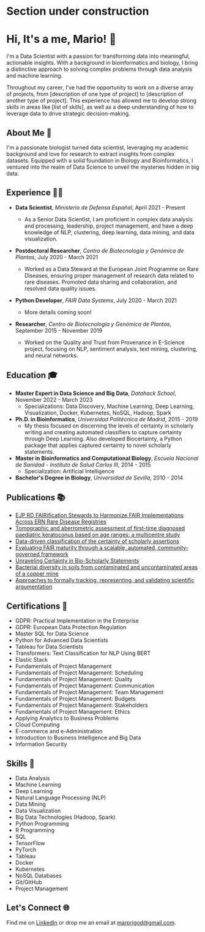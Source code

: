 # Section under construction

# Hi, It's a me, Mario! 👋

I'm a Data Scientist with a passion for transforming data into meaningful, actionable insights. With a background in bioinformatics and biology, I bring a distinctive approach to solving complex problems through data analysis and machine learning.

Throughout my career, I've had the opportunity to work on a diverse array of projects, from [description of one type of project] to [description of another type of project]. This experience has allowed me to develop strong skills in areas like [list of skills], as well as a deep understanding of how to leverage data to drive strategic decision-making.

## About Me 📌
I'm a passionate biologist turned data scientist, leveraging my academic background and love for research to extract insights from complex datasets. Equipped with a solid foundation in Biology and Bioinformatics, I ventured into the realm of Data Science to unveil the mysteries hidden in big data.

## Experience 👨‍💼

- **Data Scientist**, _Ministerio de Defensa Español_, April 2021 - Present
  - As a Senior Data Scientist, I am proficient in complex data analysis and processing, leadership, project management, and have a deep knowledge of NLP, clustering, deep learning, data mining, and data visualization.
  
- **Postdoctoral Researcher**, _Centro de Biotecnología y Genómica de Plantas_, July 2020 - March 2021
  - Worked as a Data Steward at the European Joint Programme on Rare Diseases, ensuring proper management of research data related to rare diseases. Promoted data sharing and collaboration, and resolved data quality issues.

- **Python Developer**, _FAIR Data Systems_, July 2020 - March 2021
  - More details coming soon!
  
- **Researcher**, _Centro de Biotecnología y Genómica de Plantas_, September 2015 - November 2019
  - Worked on the Quality and Trust from Provenance in E-Science project, focusing on NLP, sentiment analysis, text mining, clustering, and neural networks.

## Education 🎓
- **Master Expert in Data Science and Big Data**, _Datahack School_, November 2022 - March 2023
  - Specializations: Data Discovery, Machine Learning, Deep Learning, Visualization, Docker, Kubernetes, NoSQL, Hadoop, Spark
- **Ph.D. in Bioinformatics**, _Universidad Politécnica de Madrid_, 2015 - 2019
  - My thesis focused on discerning the levels of certainty in scholarly writing and creating automated classifiers to capture certainty through Deep Learning. Also developed Biocertainty, a Python package that applies captured certainty to novel scholarly statements.
- **Master in Bioinformatics and Computational Biology**, _Escuela Nacional de Sanidad - Instituto de Salud Carlos III_, 2014 - 2015
  - Specialization: Artificial Intelligence
- **Bachelor's Degree in Biology**, _Universidad de Sevilla_, 2010 - 2014

  
## Publications 📚
- [EJP RD FAIRification Stewards to Harmonize FAIR Implementations Across ERN Rare Disease Registries](https://doi.org/unknown)
- [Tomographic and aberrometric assessment of first-time diagnosed paediatric keratoconus based on age ranges: a multicentre study](https://doi.org/unknown)
- [Data-driven classification of the certainty of scholarly assertions](https://doi.org/unknown)
- [Evaluating FAIR maturity through a scalable, automated, community-governed framework](https://doi.org/10.1038/s41597-019-0184-5)
- [Unraveling Certainty in Bio-Scholarly Statements](https://doi.org/10.13140/RG.2.2.31438.92484)
- [Bacterial diversity in soils from contaminated and uncontaminated areas of a copper mine](https://doi.org/10.13140/RG.2.2.22735.18080)
- [Approaches to formally tracking, representing, and validating scientific argumentation](https://doi.org/10.13140/RG.2.2.16178.45761)

## Certifications 📜
- GDPR: Practical Implementation in the Enterprise
- GDPR: European Data Protection Regulation
- Master SQL for Data Science
- Python for Advanced Data Scientists
- Tableau for Data Scientists
- Transformers: Text Classification for NLP Using BERT
- Elastic Stack
- Fundamentals of Project Management
- Fundamentals of Project Management: Scheduling
- Fundamentals of Project Management: Quality
- Fundamentals of Project Management: Communication
- Fundamentals of Project Management: Team Management
- Fundamentals of Project Management: Budgets
- Fundamentals of Project Management: Stakeholders
- Fundamentals of Project Management: Ethics
- Applying Analytics to Business Problems
- Cloud Computing
- E-commerce and e-Administration
- Introduction to Business Intelligence and Big Data
- Information Security

## Skills 🚀
- Data Analysis
- Machine Learning
- Deep Learning
- Natural Language Processing (NLP)
- Data Mining
- Data Visualization
- Big Data Technologies (Hadoop, Spark)
- Python Programming
- R Programming
- SQL
- TensorFlow
- PyTorch
- Tableau
- Docker
- Kubernetes
- NoSQL Databases
- Git/GitHub
- Project Management

## Let's Connect 🌐
Find me on [LinkedIn](https://www.linkedin.com/in/mario-pg) or drop me an email at marprigod@gmail.com.
